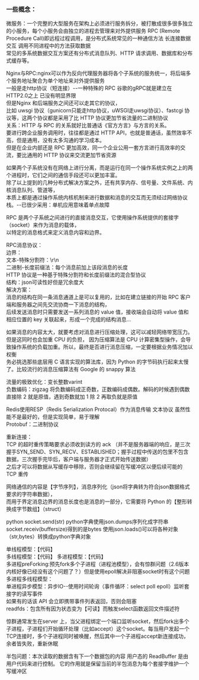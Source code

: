 ### 一些概念：
微服务：一个完整的大型服务在架构上必须进行服务拆分，被打散成很多很多独立的小服务，每个小服务会由独立的进程去管理来对外提供服务
RPC (Remote Procedure Call)即远程过程调用，是分布式系统常见的一种通信方法  长连接数据交互  调用不同进程中的方法获取数据  
常见的多系统数据交互方案还有分布式消息队列、HTTP 请求调用、数据库和分布式缓存等。

Nginx与RPC:nginx可以作为反向代理服务器将各个子系统的服务统一，将后端多个服务地址聚合为单个地址来对外提供服务  
一般是走http协议（短连接）--一种特殊的 RPC  谷歌的gRPC就是建立在HTTP2.0之上  已没有明显界限  
但是Nginx 和后端服务之间还可以走其它的协议，  
比如 uwsgi 协议（gunicorn只能走http协议，uWSGI走uwsgi协议）、fastcgi 协议等，这两个协议都是采用了比 HTTP 协议更加节省流量的二进制协议  
关系：HTTP 与 RPC 的关系就好比普通话《官方方言》与方言的关系。  
要进行跨企业服务调用时，往往都是通过 HTTP API，也就是普通话，虽然效率不高，但是通用，没有太多沟通的学习成本。  
但是在企业内部还是 RPC 更加高效，同一个企业公用一套方言进行高效率的交流，要比通用的 HTTP 协议来交流更加节省资源  


如果两个子系统没有在网络上进行分离，而是运行在同一个操作系统实例之上的两个进程时，它们之间的通信手段还可以更加丰富。  
除了以上提到的几种分布式解决方案之外，还有共享内存、信号量、文件系统、内核消息队列、管道等，  
本质上都是通过操作系统内核机制来进行数据和消息的交互而无须经过网络协议栈。--已很少采用：单机应用意味着单点故障  

RPC 是两个子系统之间进行的直接消息交互，它使用操作系统提供的套接字（socket）来作为消息的载体，  
以特定的消息格式来定义消息内容和边界。

RPC消息协议：  
边界：  
文本-特殊分割符：\r\n  
二进制-长度前缀法：每个消息前加上该段消息的长度  
HTTP 协议是一种基于特殊分割符和长度前缀法的混合型协议  
结构：json可读性好但是冗余度大  
解决方案：  
消息的结构在同一条消息通道上是可以复用的，比如在建立链接的开始 RPC 客户端和服务器之间先交流协商一下消息的结构，  
后续发送消息时只需要发送一系列消息的 value 值，接收端会自动将 value 值和相应位置的 key 关联起来，形成一个完成的结构消息...  


如果消息的内容太大，就要考虑对消息进行压缩处理，这可以减轻网络带宽压力。但是这同时也会加重 CPU 的负担，
因为压缩算法是 CPU 计算密集型操作，会导致操作系统的负载加重。所以，最终是否进行消息压缩，一定要根据业务情况加以权衡  
务必挑选那些底层用 C 语言实现的算法库，因为 Python 的字节码执行起来太慢了。比较流行的消息压缩算法有 Google 的 snappy 算法  

流量的极致优化：变长整数varint  
负数编码：zigzag 将负数编码成正奇数，正数编码成偶数。解码的时候遇到偶数直接除 2 就是原值，遇到奇数就加 1 除 2 再取负就是原值  

Redis使用RESP（Redis Serialization Protocal）作为消息传输 文本协议  虽然性能不是最好的，但是实现简单，易于理解  
Protobuf：二进制协议  


重新连接：  
TCP 的超时重传策略要求必须收到读方的 ack （并不是服务器端的响应，是三次握手SYN_SEND、SYN_RECV、ESTABLISHED；握手过程中传送的包里不包含数据，三次握手完毕后，客户端与服务器才正式开始传送数据）  
之后才可以将数据从写缓存中移除，否则会继续留在写缓冲区以便后续可能的 TCP 重传  

网络通信的内容是【字节序列】，消息序列化（json将字典转为符合json数据格式要求的字符串数据），  
而用于界定消息边界的消息长度也是消息的一部分，它需要将 Python 的【整形转换成字节数组】（struct）  
 
python socket.send(str)  python字典使用json.dumps序列化成字符串    
socket.receiv(buffersize)得到的是bytes  使用json.loads()可以将各种对象（str,bytes）转换成python字典对象  


单线程模型：【代码】  
多线程模型：【代码】 
多进程模型：【代码】  
多进程preForking:预先fork多个子进程（进程池模型），会有惊群问题（2.6版本内核好像已经没有这个问题了？）但是使用epoll解决非阻塞socket时有这个问题
多进程多线程模型：  
单进程异步模型：异步IO--使用时间轮询（事件循环：select poll epoll）监听套接字的读写事件  
如果有的话该 API 会立即携带事件列表返回，否则会阻塞  
readfds：包含所有因为状态变为【可读】而触发select函数返回文件描述符  

惊群通常发生在server 上，当父进程绑定一个端口监听socket，然后fork出多个子进程，子进程们开始循环处理（比如accept）这个socket。每当用户发起一个TCP连接时，多个子进程同时被唤醒，然后其中一个子进程accept新连接成功，余者皆失败，重新休眠  

半包问题：本次读取的数据含有下一个数据包的内容  用户态的 ReadBuffer 是由用户代码来进行控制。
它的作用就是保留当前的半包消息为每个套接字维护一个写缓冲区
